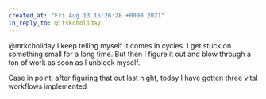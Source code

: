 ```yaml
---
created_at: "Fri Aug 13 16:26:28 +0000 2021"
in_reply_to: @itskcholiday
---
```


@mrkcholiday I keep telling myself it comes in cycles. I get stuck on something small for a long time. But then I figure it out and blow through a ton of work as soon as I unblock myself.

Case in point: after figuring that out last night, today I have gotten three vital workflows implemented